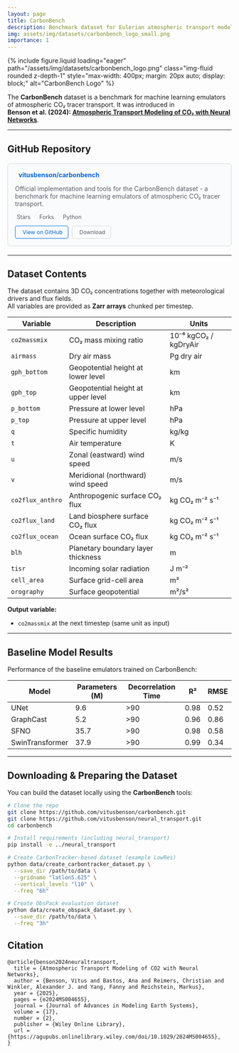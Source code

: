 ```yaml
---
layout: page
title: CarbonBench
description: Benchmark dataset for Eulerian atmospheric transport models
img: assets/img/datasets/carbonbench_logo_small.png
importance: 1
---
```

<style>
.page-header, .page-title, h1:first-of-type {
  display: none;
}
</style>
{%
  include figure.liquid
  loading="eager"
  path="/assets/img/datasets/carbonbench_logo.png"
  class="img-fluid rounded z-depth-1"
  style="max-width: 400px; margin: 20px auto; display: block;"
  alt="CarbonBench Logo"
%}

The **CarbonBench** dataset is a benchmark for machine learning emulators of atmospheric CO₂ tracer transport. It was introduced in  
**Benson et al. (2024): [Atmospheric Transport Modeling of CO₂ with Neural Networks](https://agupubs.onlinelibrary.wiley.com/doi/10.1029/2024MS004655)**.

---

## GitHub Repository

<div class="github-card">
  <div class="github-header">
    <i class="fa-brands fa-github"></i>
    <a href="https://github.com/vitusbenson/carbonbench" target="_blank">
      <strong>vitusbenson/carbonbench</strong>
    </a>
  </div>
  <div class="github-description">
    <p>Official implementation and tools for the CarbonBench dataset - a benchmark for machine learning emulators of atmospheric CO₂ tracer transport.</p>
  </div>
  <div class="github-stats">
    <span class="stat">
      <i class="fa-solid fa-star"></i> 
      <span class="stat-text">Stars</span>
    </span>
    <span class="stat">
      <i class="fa-solid fa-code-fork"></i>
      <span class="stat-text">Forks</span>
    </span>
    <span class="stat">
      <i class="fa-solid fa-circle-dot"></i>
      <span class="stat-text">Python</span>
    </span>
  </div>
  <div class="github-links">
    <a href="https://github.com/vitusbenson/carbonbench" class="btn btn-outline-primary btn-sm" target="_blank">
      <i class="fa-brands fa-github"></i> View on GitHub
    </a>
    <a href="https://github.com/vitusbenson/carbonbench/archive/refs/heads/main.zip" class="btn btn-outline-secondary btn-sm" target="_blank">
      <i class="fa-solid fa-download"></i> Download
    </a>
  </div>
</div>

<style>
.github-card {
  border: 1px solid #d1d5da;
  border-radius: 6px;
  padding: 16px;
  margin: 20px 0;
  background-color: #fafbfc;
}

.github-header {
  margin-bottom: 8px;
}

.github-header i {
  margin-right: 8px;
  font-size: 1.2em;
}

.github-header a {
  text-decoration: none;
  color: #0366d6;
}

.github-header a:hover {
  text-decoration: underline;
}

.github-description {
  margin-bottom: 12px;
  color: #586069;
}

.github-stats {
  display: flex;
  gap: 16px;
  margin-bottom: 12px;
  font-size: 0.9em;
  color: #586069;
}

.stat {
  display: flex;
  align-items: center;
  gap: 4px;
}

.github-links {
  display: flex;
  gap: 8px;
}

.btn {
  display: inline-flex;
  align-items: center;
  gap: 4px;
  padding: 6px 12px;
  border-radius: 4px;
  text-decoration: none;
  font-size: 0.875em;
  transition: all 0.2s;
}

.btn-outline-primary {
  color: #0366d6;
  border: 1px solid #0366d6;
  background-color: transparent;
}

.btn-outline-primary:hover {
  background-color: #0366d6;
  color: white;
}

.btn-outline-secondary {
  color: #586069;
  border: 1px solid #d1d5da;
  background-color: transparent;
}

.btn-outline-secondary:hover {
  background-color: #f6f8fa;
}
</style>

---

## Dataset Contents

The dataset contains 3D CO₂ concentrations together with meteorological drivers and flux fields.  
All variables are provided as **Zarr arrays** chunked per timestep.

| Variable         | Description                                   | Units                         |
|------------------|-----------------------------------------------|-------------------------------|
| `co2massmix`     | CO₂ mass mixing ratio                         | 10⁻⁶ kgCO₂ / kgDryAir         |
| `airmass`        | Dry air mass                                  | Pg dry air                    |
| `gph_bottom`     | Geopotential height at lower level            | km                            |
| `gph_top`        | Geopotential height at upper level            | km                            |
| `p_bottom`       | Pressure at lower level                       | hPa                           |
| `p_top`          | Pressure at upper level                       | hPa                           |
| `q`              | Specific humidity                             | kg/kg                         |
| `t`              | Air temperature                               | K                             |
| `u`              | Zonal (eastward) wind speed                   | m/s                           |
| `v`              | Meridional (northward) wind speed             | m/s                           |
| `co2flux_anthro` | Anthropogenic surface CO₂ flux                | kg CO₂ m⁻² s⁻¹                |
| `co2flux_land`   | Land biosphere surface CO₂ flux               | kg CO₂ m⁻² s⁻¹                |
| `co2flux_ocean`  | Ocean surface CO₂ flux                        | kg CO₂ m⁻² s⁻¹                |
| `blh`            | Planetary boundary layer thickness            | m                             |
| `tisr`           | Incoming solar radiation                      | J m⁻²                         |
| `cell_area`      | Surface grid-cell area                        | m²                            |
| `orography`      | Surface geopotential                          | m²/s²                         |

**Output variable:**  
- `co2massmix` at the next timestep (same unit as input)

---

## Baseline Model Results

Performance of the baseline emulators trained on CarbonBench:

| Model                | Parameters (M) | Decorrelation Time | R²    | RMSE |
|----------------------|----------------|--------------------|-------|------|
| UNet               | 9.6            | >90                | 0.98  | 0.52 |
| GraphCast        | 5.2            | >90                | 0.96  | 0.86 |
| SFNO            | 35.7           | >90                | 0.98  | 0.58 |
| SwinTransformer   | 37.9           | >90                | 0.99  | 0.34 |


---

## Downloading & Preparing the Dataset

You can build the dataset locally using the **CarbonBench** tools:

```bash
# Clone the repo
git clone https://github.com/vitusbenson/carbonbench.git
git clone https://github.com/vitusbenson/neural_transport.git
cd carbonbench

# Install requirements (including neural_transport)
pip install -e ../neural_transport

# Create CarbonTracker-based dataset (example LowRes)
python data/create_carbontracker_dataset.py \
  --save_dir /path/to/data \
  --gridname "latlon5.625" \
  --vertical_levels "l10" \
  --freq "6h"

# Create ObsPack evaluation dataset
python data/create_obspack_dataset.py \
  --save_dir /path/to/data \
  --freq "3h"
```



## Citation

```
@article{benson2024neuraltransport,
  title = {Atmospheric Transport Modeling of CO2 with Neural Networks},
  author = {Benson, Vitus and Bastos, Ana and Reimers, Christian and Winkler, Alexander J. and Yang, Fanny and Reichstein, Markus},
  year = {2025},
  pages = {e2024MS004655},
  journal = {Journal of Advances in Modeling Earth Systems},
  volume = {17},
  number = {2},
  publisher = {Wiley Online Library},
  url = {https://agupubs.onlinelibrary.wiley.com/doi/10.1029/2024MS004655},
}
```